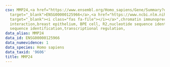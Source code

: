 ```yaml
---
csv: MMP24,<a href="https://www.ensembl.org/Homo_sapiens/Gene/Summary?db=core;g=ENSG00000125966"
  target="_blank">ENSG00000125966</a>,<a href="https://www.ncbi.nlm.nih.gov/pubmed/22863008"
  target="_blank"><i class="fas fa-file"></i></a>",chromatin immunoprecipitation assay,direct
  interaction,breast epithelium, BPE cell, R2,nucleotide sequence identification,nucleotide
  sequence identification,transcriptional regulation,
data_alias: MMP24
data_id: ENSG00000125966
data_numevidence: 1
data_species: Homo sapiens
data_taxid: '9606'
title: MMP24
---
```

